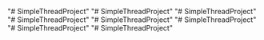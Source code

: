 "# SimpleThreadProject" 
"# SimpleThreadProject" 
"# SimpleThreadProject" 
"# SimpleThreadProject" 
"# SimpleThreadProject" 
"# SimpleThreadProject" 
"# SimpleThreadProject" 
"# SimpleThreadProject" 

